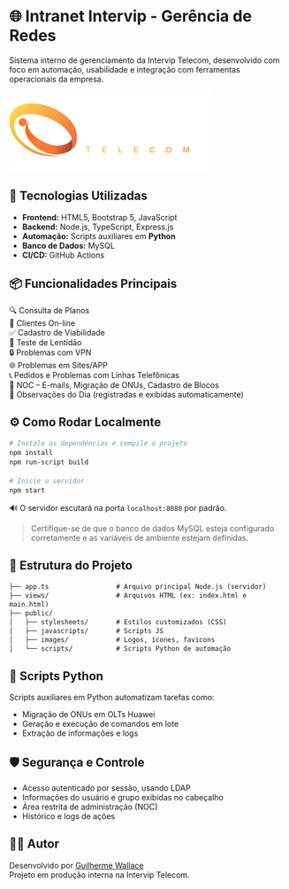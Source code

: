 
# 🌐 Intranet Intervip - Gerência de Redes

Sistema interno de gerenciamento da Intervip Telecom, desenvolvido com foco em automação, usabilidade e integração com ferramentas operacionais da empresa.

![Intervip Banner](https://raw.githubusercontent.com/guilherme-wallace/Intranet-Intervip/main/public/images/logo.png)

## 🚀 Tecnologias Utilizadas

- **Frontend:** HTML5, Bootstrap 5, JavaScript
- **Backend:** Node.js, TypeScript, Express.js
- **Automação:** Scripts auxiliares em **Python**
- **Banco de Dados:** MySQL
- **CI/CD:** GitHub Actions

## 📦 Funcionalidades Principais

🔍 Consulta de Planos  
👥 Clientes On-line  
✅ Cadastro de Viabilidade  
🧪 Teste de Lentidão  
🔒 Problemas com VPN  
🌐 Problemas em Sites/APP  
📞 Pedidos e Problemas com Linhas Telefônicas  
📧 NOC – E-mails, Migração de ONUs, Cadastro de Blocos  
📝 Observações do Dia (registradas e exibidas automaticamente)

## ⚙️ Como Rodar Localmente

```bash
# Instale as dependências e compile o projeto
npm install
npm run-script build

# Inicie o servidor
npm start
```

🔊 O servidor escutará na porta `localhost:8080` por padrão.

> Certifique-se de que o banco de dados MySQL esteja configurado corretamente e as variáveis de ambiente estejam definidas.

## 📂 Estrutura do Projeto

```plaintext
├── app.ts                 # Arquivo principal Node.js (servidor)
├── views/                 # Arquivos HTML (ex: index.html e main.html)
├── public/
│   ├── stylesheets/       # Estilos customizados (CSS)
│   ├── javascripts/       # Scripts JS
│   ├── images/            # Logos, ícones, favicons
│   └── scripts/           # Scripts Python de automação
```

## 🐍 Scripts Python

Scripts auxiliares em Python automatizam tarefas como:

- Migração de ONUs em OLTs Huawei
- Geração e execução de comandos em lote
- Extração de informações e logs

## 🛡 Segurança e Controle

- Acesso autenticado por sessão, usando LDAP
- Informações do usuário e grupo exibidas no cabeçalho
- Área restrita de administração (NOC)
- Histórico e logs de ações

## 👨‍💻 Autor

Desenvolvido por [Guilherme Wallace](https://github.com/guilherme-wallace)  
Projeto em produção interna na Intervip Telecom.
